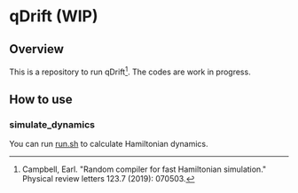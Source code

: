 # qDrift  (WIP)

## Overview
This is a repository to run qDrift[^1].
The codes are work in progress.

## How to use
### simulate_dynamics
You can run [run.sh](simulate_dynamics/run.sh) to calculate Hamiltonian dynamics.


[^1]: Campbell, Earl. "Random compiler for fast Hamiltonian simulation." Physical review letters 123.7 (2019): 070503.